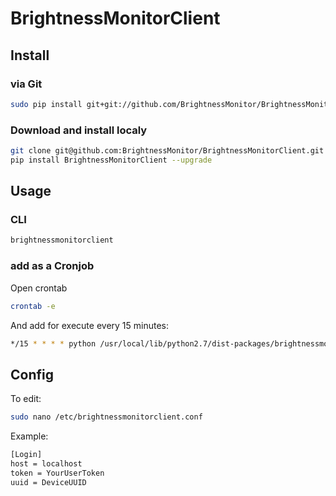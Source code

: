 # BrightnessMonitorClient

## Install

### via Git

```bash
sudo pip install git+git://github.com/BrightnessMonitor/BrightnessMonitorClient.git
```

### Download and install localy

```bash
git clone git@github.com:BrightnessMonitor/BrightnessMonitorClient.git
pip install BrightnessMonitorClient --upgrade
```

## Usage

### CLI
```bash
brightnessmonitorclient
```

### add as a Cronjob

Open crontab

```bash
crontab -e
```

And add for execute every 15 minutes:

```bash
*/15 * * * * python /usr/local/lib/python2.7/dist-packages/brightnessmonitorclient
```

## Config

To edit:

```bash
sudo nano /etc/brightnessmonitorclient.conf
```

Example:

```bash
[Login]
host = localhost
token = YourUserToken
uuid = DeviceUUID
```